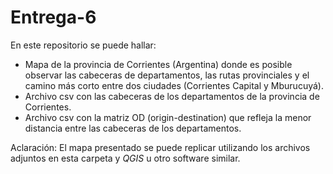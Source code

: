 # Entrega-6

En este repositorio se puede hallar:

- Mapa de la provincia de Corrientes (Argentina) donde es posible observar las cabeceras de departamentos, las rutas provinciales y el camino más corto entre dos ciudades (Corrientes Capital y Mburucuyá).
- Archivo csv con las cabeceras de los departamentos de la provincia de Corrientes.
- Archivo csv con la matriz OD (origin-destination) que refleja la menor distancia entre las cabeceras de los departamentos.

Aclaración: El mapa presentado se puede replicar utilizando los archivos adjuntos en esta carpeta y *QGIS* u otro software similar.
